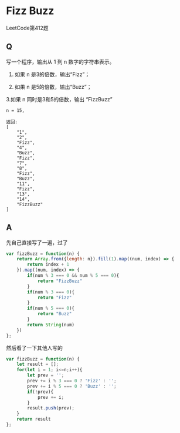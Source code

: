 # Fizz Buzz
LeetCode第412题

## Q
写一个程序，输出从 1 到 n 数字的字符串表示。

1. 如果 n 是3的倍数，输出“Fizz”；

2. 如果 n 是5的倍数，输出“Buzz”；

3.如果 n 同时是3和5的倍数，输出 “FizzBuzz”

``` 
n = 15,

返回:
[
    "1",
    "2",
    "Fizz",
    "4",
    "Buzz",
    "Fizz",
    "7",
    "8",
    "Fizz",
    "Buzz",
    "11",
    "Fizz",
    "13",
    "14",
    "FizzBuzz"
]
```

## A
先自己直接写了一遍，过了
``` javascript
var fizzBuzz = function(n) {
    return Array.from({length: n}).fill(1).map((num, index) => {
        return index + 1
    }).map((num, index) => {
        if(num % 3 === 0 && num % 5 === 0){
            return "FizzBuzz"
        }
        if(num % 3 === 0){
            return "Fizz"
        }
        if(num % 5 === 0){
            return "Buzz"
        }
        return String(num)
    })
};
```

然后看了一下其他人写的
``` javascript
var fizzBuzz = function(n) {
    let result = [];
    for(let i = 1; i<=n;i++){
        let prev = '';
        prev += i % 3 === 0 ? 'Fizz' : '';
        prev += i % 5 === 0 ? 'Buzz' : '';
        if(!prev){
            prev += i;
        }
        result.push(prev);
    }
    return result
};
```